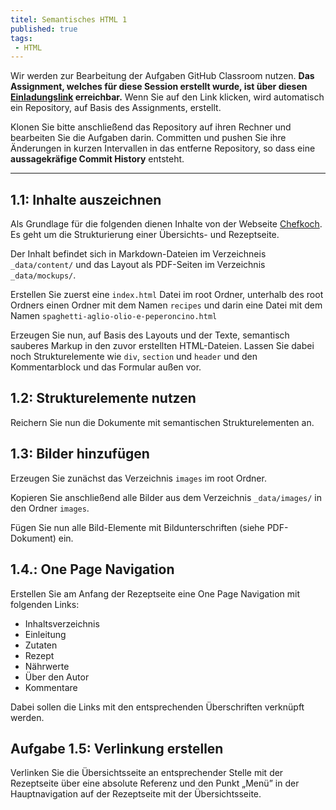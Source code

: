 ```yaml
---
titel: Semantisches HTML 1
published: true
tags:
 - HTML
---
```


Wir werden zur Bearbeitung der Aufgaben GitHub Classroom nutzen. **Das Assignment, welches für diese Session erstellt wurde, ist über diesen [Einladungslink](https://classroom.github.com/a/1ocSJd2T) erreichbar.** Wenn Sie auf den Link klicken, wird automatisch ein Repository, auf Basis des Assignments, erstellt.

Klonen Sie bitte anschließend das Repository auf ihren Rechner und bearbeiten Sie die Aufgaben darin. Committen und pushen Sie ihre Änderungen in kurzen Intervallen in das entferne Repository, so dass eine **aussagekräfige Commit History** entsteht.

---

## 1.1: Inhalte auszeichnen

Als Grundlage für die folgenden  dienen Inhalte von der Webseite [Chefkoch](https://www.chefkoch.de). Es geht um die Strukturierung einer Übersichts- und Rezeptseite.

Der Inhalt befindet sich in Markdown-Dateien im Verzeichneis `_data/content/` und das Layout als PDF-Seiten im Verzeichnis `_data/mockups/`.

Erstellen Sie zuerst eine `index.html` Datei im root Ordner, unterhalb des root Ordners einen Ordner mit dem Namen `recipes` und darin eine Datei mit dem Namen `spaghetti-aglio-olio-e-peperoncino.html`

Erzeugen Sie nun, auf Basis des Layouts und der Texte, semantisch sauberes Markup in den zuvor erstellten HTML-Dateien. Lassen Sie dabei noch Strukturelemente wie `div`, `section` und `header` und den Kommentarblock und das Formular außen vor.

## 1.2: Strukturelemente nutzen

Reichern Sie nun die Dokumente mit semantischen Strukturelementen an. 


## 1.3: Bilder hinzufügen

Erzeugen Sie zunächst das Verzeichnis `images` im root Ordner.

Kopieren Sie anschließend alle Bilder aus dem Verzeichnis `_data/images/` in den Ordner `images`.

Fügen Sie nun alle Bild-Elemente mit Bildunterschriften  (siehe PDF-Dokument) ein.

## 1.4.: One Page Navigation

Erstellen Sie am Anfang der Rezeptseite eine One Page Navigation mit folgenden Links:
* Inhaltsverzeichnis
* Einleitung
* Zutaten
* Rezept
* Nährwerte
* Über den Autor
* Kommentare

Dabei sollen die Links mit den entsprechenden Überschriften verknüpft werden.

## Aufgabe 1.5: Verlinkung erstellen
Verlinken Sie die Übersichtsseite an entsprechender Stelle mit der Rezeptseite über eine absolute Referenz und den Punkt „Menü” in der Hauptnavigation auf der Rezeptseite mit der Übersichtsseite.
